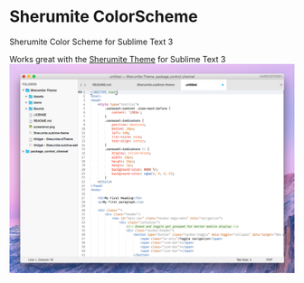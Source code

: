 # Sherumite ColorScheme
Sherumite Color Scheme for Sublime Text 3

Works great with the [Sherumite Theme](https://github.com/gsheru/Sherumite-Theme) for Sublime Text 3
![Screenshot](https://raw.githubusercontent.com/gsheru/Sherumite-Theme/master/Assets/screenshot.png)
